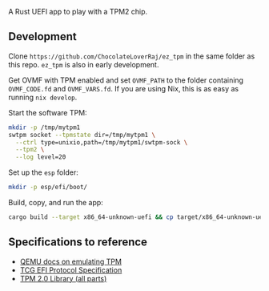 A Rust UEFI app to play with a TPM2 chip.

## Development
Clone `https://github.com/ChocolateLoverRaj/ez_tpm` in the same folder as this repo. `ez_tpm` is also in early development.

Get OVMF with TPM enabled and set `OVMF_PATH` to the folder containing `OVMF_CODE.fd` and `OVMF_VARS.fd`. If you are using Nix, this is as easy as running `nix develop`.

Start the software TPM:
```bash
mkdir -p /tmp/mytpm1
swtpm socket --tpmstate dir=/tmp/mytpm1 \
  --ctrl type=unixio,path=/tmp/mytpm1/swtpm-sock \
  --tpm2 \
  --log level=20
```

Set up the `esp` folder:
```bash
mkdir -p esp/efi/boot/
```

Build, copy, and run the app:
```bash
cargo build --target x86_64-unknown-uefi && cp target/x86_64-unknown-uefi/debug/uefi-tpm2.efi esp/efi/boot/bootx64.efi && qemu-system-x86_64 -enable-kvm     -drive if=pflash,format=raw,readonly=on,file=$OVMF_PATH/OVMF_CODE.fd     -drive if=pflash,format=raw,readonly=on,file=$OVMF_PATH/OVMF_VARS.fd     -drive format=raw,file=fat:rw:esp -chardev socket,id=chrtpm,path=/tmp/mytpm1/swtpm-sock -tpmdev emulator,id=tpm0,chardev=chrtpm -device tpm-tis,tpmdev=tpm0 --nographic
```

## Specifications to reference
- [QEMU docs on emulating TPM](https://qemu-project.gitlab.io/qemu/specs/tpm.html#the-qemu-tpm-emulator-device)
- [TCG EFI Protocol Specification](https://trustedcomputinggroup.org/resource/tcg-efi-protocol-specification/)
- [TPM 2.0 Library (all parts)](https://trustedcomputinggroup.org/resource/tpm-library-specification/)
